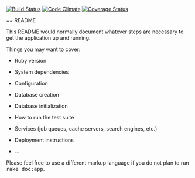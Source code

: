[![Build Status](https://travis-ci.org/Mafooch/Endeavor.svg?branch=master)](https://travis-ci.org/Mafooch/Endeavor) [![Code Climate](https://codeclimate.com/github/Mafooch/Endeavor.png)](https://codeclimate.com/github/Mafooch/Endeavor) [![Coverage Status](https://coveralls.io/repos/Mafooch/Endeavor/badge.png)](https://coveralls.io/r/Mafooch/Endeavor)

== README

This README would normally document whatever steps are necessary to get the
application up and running.

Things you may want to cover:

* Ruby version

* System dependencies

* Configuration

* Database creation

* Database initialization

* How to run the test suite

* Services (job queues, cache servers, search engines, etc.)

* Deployment instructions

* ...


Please feel free to use a different markup language if you do not plan to run
<tt>rake doc:app</tt>.
